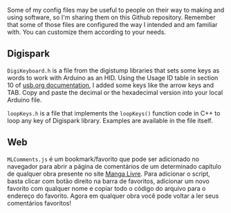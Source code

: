Some of my config files may be useful to people on their way to making and using software, so I'm sharing them on this Github repository. Remember that some of those files are configured the way I intended and am familiar with. You can customize them according to your needs.

## Digispark

`DigiKeyboard.h` is a file from the digistump libraries that sets some keys as words to work with Arduino as an HID. Using the Usage ID table in section 10 of [usb.org documentation](https://www.usb.org/sites/default/files/documents/hut1_12v2.pdf), I added some keys like the arrow keys and TAB. Copy and paste the decimal or the hexadecimal version into your local Arduino file.

`loopKeys.h` is a file that implements the `loopKeys()` function code in C++ to loop any key of Digispark library. Examples are available in the file itself.

## Web

`MLComments.js` é um bookmark/favorito que pode ser adicionado no navegador para abrir a página de comentários de um determinado capítulo de qualquer obra presente no site [Manga Livre](https://mangalivre.net). Para adicionar o script, basta clicar com botão direito na barra de favoritos, adicionar um novo favorito com qualquer nome e copiar todo o código do arquivo para o endereço do favorito. Agora em qualquer obra você pode voltar a ler seus comentários favoritos!
